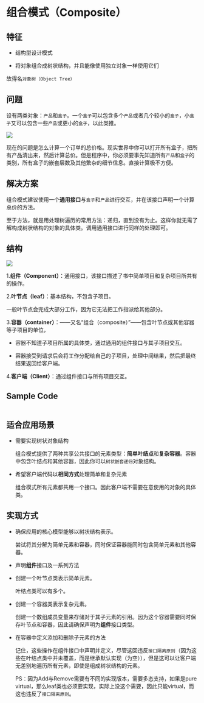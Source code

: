 # 组合模式（Composite）

## 特征

* 结构型设计模式

* 将对象组合成树状结构，并且能像使用独立对象一样使用它们

故得名`对象树（Object Tree）`

## 问题

设有两类对象：`产品`和`盒子`。一个`盒子`可以包含多个`产品`或者几个较小的`盒子`，小`盒子`又可以包含一些`产品`或更小的`盒子`，以此类推。  

![](https://img-blog.csdnimg.cn/20201005144116727.png)

现在的问题是怎么计算一个订单的总价格。现实世界中你可以打开所有盒子，把所有产品清出来，然后计算总价。但是程序中，你必须要事先知道所有`产品`和`盒子`的类别，所有盒子的嵌套层数及其他繁杂的细节信息。直接计算极不方便。

## 解决方案

组合模式建议使用一个**通用接口**与`盒子`和`产品`进行交互，并在该接口声明一个计算总价的方法。

至于方法，就是用处理树遍历的常用方法：递归，直到没有为止。这样你就无需了解构成树状结构的对象的具体类。调用通用接口进行同样的处理即可。

## 结构

![](https://img-blog.csdnimg.cn/20201005144116697.png)

1.**组件（Component）**：通用接口，该接口描述了书中简单项目和复杂项目所共有的操作。

2.**叶节点（leaf）**：基本结构，不包含子项目。

一般叶节点会完成大部分工作，因为它无法把工作指派给其他部分。

3.**容器（container）**：——又名“组合（composite）”——包含叶节点或其他容器等子项目的单位，

* 容器不知道子项目所属的具体类，通过通用的组件接口与其子项目交互。

* 容器接受到请求后会将工作分配给自己的子项目，处理中间结果，然后把最终结果返回给客户端。

4.**客户端（Client）**：通过组件接口与所有项目交互。

## Sample Code

```cpp

```

## 适合应用场景

* 需要实现树状对象结构
  
  组合模式提供了两种共享公共接口的元素类型：**简单叶结点**和**复杂容器**。容器中包含叶结点和其他容器，因此你可以`树状嵌套递归`对象结构。

* 希望客户端代码以**相同方式**处理简单和复杂元素
  
  组合模式所有元素都共用一个接口。因此客户端不需要在意使用的对象的具体类。

## 实现方式

* 确保应用的核心模型能够以树状结构表示。
  
  尝试将其分解为简单元素和容器，同时保证容器能同时包含简单元素和其他容器。

* 声明**组件**接口及一系列方法

* 创建一个叶节点类表示简单元素。
  
  叶结点类可以有多个。

* 创建一个容器类表示复杂元素。
  
  创建一个数组成员变量来存储对于其子元素的引用。因为这个容器需要同时保存叶节点和容器，因此请确保声明为**组件**接口类型。

* 在容器中定义添加和删除子元素的方法
  
  记住，这些操作在组件接口中声明并定义，尽管这回违反`接口隔离原则`（因为这些在叶结点类中并未覆盖，而是继承默认实现（为空）），但是这可以让客户端无差别地遍历所有元素，即使是组成树状结构的元素。
  
  PS：因为Add与Remove需要有不同的实现版本，需要多态支持，如果是pure virtual，那么leaf类也必须要实现，实际上没这个需要，因此只能virtual，而这也违反了`接口隔离原则`。


